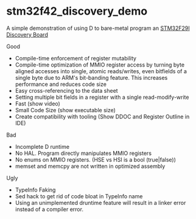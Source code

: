 # stm32f42_discovery_demo
A simple demonstration of using D to bare-metal program an [STM32F29I Discovery Board](http://www.st.com/web/catalog/tools/FM116/SC959/SS1532/PF259090)

Good
* Compile-time enforcement of register mutability
* Compile-time optimization of MMIO register access by turning byte aligned accesses into single, atomic reads/writes, even bitfields of a single byte due to ARM's bit-banding feature.  This increases performance and reduces code size
* Easy cross-referencing to the data sheet
* Setting multiple bit fields in a register with a single read-modify-write
* Fast (show video)
* Small Code Size (show executable size)
* Create compatibility with tooling (Show DDOC and Register Outline in IDE)

Bad
* Incomplete D runtime
* No HAL.  Program directly manipulates MMIO registers
* No enums on MMIO registers.  (HSE vs HSI is a bool (true|false))
* memset and memcpy are not written in optimized assembly


Ugly
* TypeInfo Faking
* Sed hack to get rid of code bloat in TypeInfo name
* Using an unimplemented druntime feature will result in a linker error instead of a compiler error.
